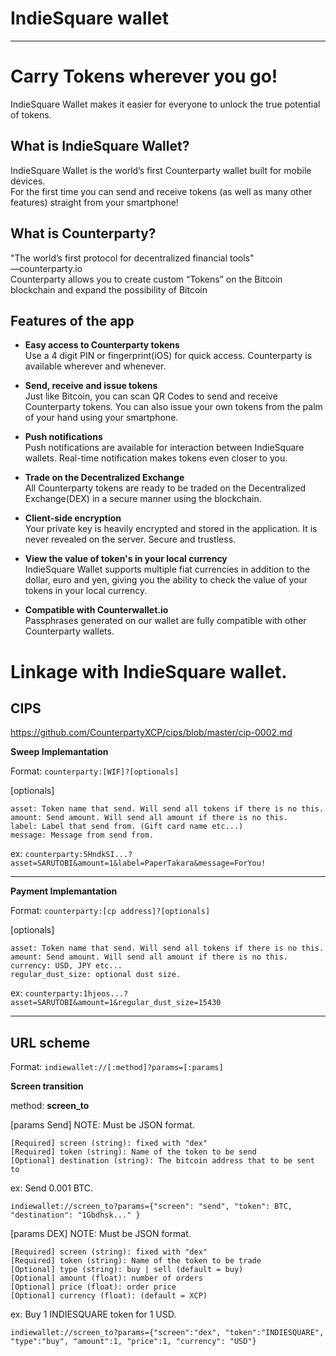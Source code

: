 # IndieSquare wallet
---

# Carry Tokens wherever you go!
IndieSquare Wallet makes it easier for everyone to unlock the true potential of tokens.<br />

## What is IndieSquare Wallet?
IndieSquare Wallet is the world’s first Counterparty wallet built for mobile devices.<br />
For the first time you can send and receive tokens (as well as many other features) straight from your smartphone!

## What is Counterparty?
"The world’s first protocol for decentralized financial tools" ―counterparty.io<br />
Counterparty allows you to create custom “Tokens” on the Bitcoin blockchain and expand the possibility of Bitcoin

## Features of the app

* **Easy access to Counterparty tokens**<br />
Use a 4 digit PIN or fingerprint(iOS) for quick access. Counterparty is available wherever and whenever.

* **Send, receive and issue tokens**<br />
Just like Bitcoin, you can scan QR Codes to send and receive Counterparty tokens. You can also issue your own tokens from the palm of your hand using your smartphone.

* **Push notifications**<br />
Push notifications are available for interaction between IndieSquare wallets. Real-time notification makes tokens even closer to you.

* **Trade on the Decentralized Exchange**<br />
All Counterparty tokens are ready to be traded on the Decentralized Exchange(DEX) in a secure manner using the blockchain.

* **Client-side encryption**<br />
Your private key is heavily encrypted and stored in the application. It is never revealed on the server. Secure and trustless.

* **View the value of token's in your local currency**<br />
IndieSquare Wallet supports multiple fiat currencies in addition to the dollar, euro and yen, giving you the ability to check the value of your tokens in your local currency.

* **Compatible with Counterwallet.io**<br />
Passphrases generated on our wallet are fully compatible with other Counterparty wallets.

# Linkage with IndieSquare wallet.

## CIPS
https://github.com/CounterpartyXCP/cips/blob/master/cip-0002.md

**Sweep Implemantation**

Format: `counterparty:[WIF]?[optionals]`

[optionals]
```
asset: Token name that send. Will send all tokens if there is no this.
amount: Send amount. Will send all amount if there is no this.
label: Label that send from. (Gift card name etc...)
message: Message from send from.
```
ex: `counterparty:5HndkSI...?asset=SARUTOBI&amount=1&label=PaperTakara&message=ForYou!`

---
**Payment Implemantation**

Format: `counterparty:[cp address]?[optionals]`

[optionals]
```
asset: Token name that send. Will send all tokens if there is no this.
amount: Send amount. Will send all amount if there is no this.
currency: USD, JPY etc...
regular_dust_size: optional dust size.
```
ex: `counterparty:1hjeos...?asset=SARUTOBI&amount=1&regular_dust_size=15430`

---
## URL scheme

Format: `indiewallet://[:method]?params=[:params]`

**Screen transition**

method: **screen_to**

[params Send] NOTE: Must be JSON format.
```
[Required] screen (string): fixed with "dex"
[Required] token (string): Name of the token to be send
[Optional] destination (string): The bitcoin address that to be sent to
```
ex: Send 0.001 BTC.

`indiewallet://screen_to?params={"screen": "send", "token": BTC, "destination": "1Gbdhsk..." }`


[params DEX] NOTE: Must be JSON format.
```
[Required] screen (string): fixed with "dex"
[Required] token (string): Name of the token to be trade
[Optional] type (string): buy | sell (default = buy)
[Optional] amount (float): number of orders
[Optional] price (float): order price
[Optional] currency (float): (default = XCP)
```
ex: Buy 1 INDIESQUARE token for 1 USD.

`indiewallet://screen_to?params={"screen":"dex", "token":"INDIESQUARE", "type":"buy", "amount":1, "price":1, "currency": "USD"}`
